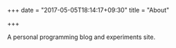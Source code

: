 +++
date = "2017-05-05T18:14:17+09:30"
title = "About"

+++

A personal programming blog and experiments site.